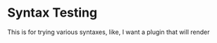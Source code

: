 # Syntax Testing

This is for trying various syntaxes, like, I want a plugin that will render 

  
  
   